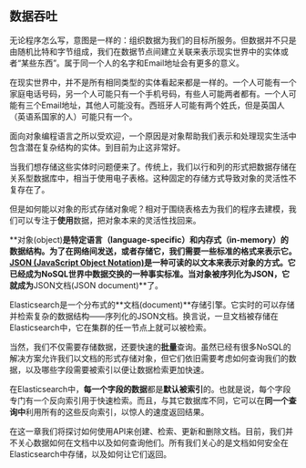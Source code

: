 ## 数据吞吐

无论程序怎么写，意图是一样的：组织数据为我们的目标所服务。但数据并不只是由随机比特和字节组成，我们在数据节点间建立关联来表示现实世界中的实体或者“某些东西”。属于同一个人的名字和Email地址会有更多的意义。

在现实世界中，并不是所有相同类型的实体看起来都是一样的。一个人可能有一个家庭电话号码，另一个人可能只有一个手机号码，有些人可能两者都有。一个人可能有三个Email地址，其他人可能没有。西班牙人可能有两个姓氏，但是英国人（英语系国家的人）可能只有一个。

面向对象编程语言之所以受欢迎，一个原因是对象帮助我们表示和处理现实生活中包含潜在复杂结构的实体。到目前为止这非常好。

当我们想存储这些实体时问题便来了。传统上，我们以行和列的形式把数据存储在关系型数据库中，相当于使用电子表格。这种固定的存储方式导致对象的灵活性不复存在了。

但是如何能以对象的形式存储对象呢？相对于围绕表格去为我们的程序去建模，我们可以专注于**使用**数据，把对象本来的灵活性找回来。

**对象(object)**是特定语言（language-specific）和内存式（in-memory）的数据结构。为了在网络间发送，或者存储它，我们需要一些标准的格式来表示它。[JSON (JavaScript Object Notation)](http://en.wikipedia.org/wiki/Json)是一种可读的以文本来表示对象的方式。它已经成为NoSQL世界中数据交换的一种事实标准。当对象被序列化为JSON，它就成为**JSON文档(JSON document)**了。

Elasticsearch是一个分布式的**文档(document)**存储引擎。它实时的可以存储并检索复杂的数据结构——序列化的JSON文档。换言说，一旦文档被存储在Elasticsearch中，它在集群的任一节点上就可以被检索。

当然，我们不仅需要存储数据，还要快速的**批量**查询。虽然已经有很多NoSQL的解决方案允许我们以文档的形式存储对象，但它们依旧需要考虑如何查询我们的数据，以及哪些字段需要被索引以便让数据检索更加快速。

在Elasticsearch中，**每一个字段的数据**都是**默认被索引**的。也就是说，每个字段专门有一个反向索引用于快速检索。而且，与其它数据库不同，它可以在**同一个查询中**利用所有的这些反向索引，以惊人的速度返回结果。

在这一章我们将探讨如何使用API来创建、检索、更新和删除文档。目前，我们并不关心数据如何在文档中以及如何查询他们。所有我们关心的是文档如何安全在Elasticsearch中存储，以及如何让它们返回。
